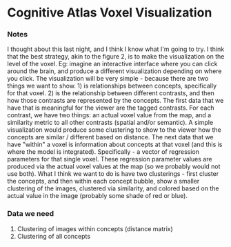 # Cognitive Atlas Voxel Visualization

### Notes

I thought about this last night, and I think I know what I'm going to try. I think that the best strategy, akin to the figure 2, is to make the visualization on the level of the voxel. Eg: imagine an interactive interface where you can click around the brain, and produce a different visualization depending on where you click. The visualization will be very simple - because there are two things we want to show. 1) is relationships between concepts, specifically for that voxel. 2) is the relationship between different contrasts, and then how those contrasts are represented by the concepts. The first data that we have that is meaningful for the viewer are the tagged contrasts. For each contrast, we have two things: an actual voxel value from the map, and a similarity metric to all other contrasts (spatial and/or semantic). A simple visualization would produce some clustering to show to the viewer how the concepts are similar / different based on distance. The next data that we have "within" a voxel is information about concepts at that voxel (and this is where the model is integrated). Specifically - a vector of regression parameters for that single voxel. These regression parameter values are produced via the actual voxel values at the map (so we probably would not use both). What I think we want to do is have two clusterings - first cluster the concepts, and then within each concept bubble, show a smaller clustering of the images, clustered via similarity, and colored based on the actual value in the image (probably some shade of red or blue).

### Data we need
1. Clustering of images within concepts (distance matrix)
2. Clustering of all concepts
